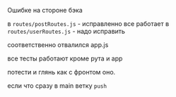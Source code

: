 Ошибке на стороне бэка 

в `routes/postRoutes.js` - исправленно все работает
в `routes/userRoutes.js` - надо исправить

соответственно отвалился app.js


все тесты работают кроме рута и app


потести и глянь как с фронтом оно.

если что сразу в main ветку `push`